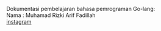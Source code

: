 Dokumentasi pembelajaran bahasa pemrograman Go-lang:
<br>
Nama : Muhamad Rizki Arif Fadillah
<br>
<a href="https://instagram.com/mrafkibo">instagram</a>

